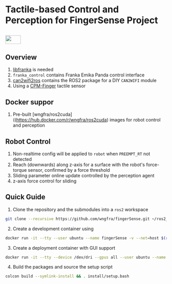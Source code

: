 # Tactile-based Control and Perception for FingerSense Project

## <img src="https://i.udemycdn.com/course/480x270/1797828_c391_3.jpg" width="48" height="27" /> 

## Overview
1. [libfranka](https://frankaemika.github.io/docs/libfranka.html) is needed
2. `franka_control` contains Franka Emika Panda control interface
3. [can2wifi2ros](https://github.com/wngfra/can2wifi2ros) contains the ROS2 package for a DIY `CAN2WIFI` module
4. Using a [CPM-Finger](https://www.cyskin.com/cpm-finger-the-finger-for-textile-manipulation/) tactile sensor

## Docker suppor
1. Pre-built [wngfra/ros2cuda]((https://hub.docker.com/r/wngfra/ros2cuda) images for robot control and perception

## Robot Control
1. Non-realtime config will be applied to `robot` when `PREEMPT_RT` not detected
2. Reach (downwards) along z-axis for a surface with the robot's force-torque sensor, confirmed by a force threshold
3. Sliding parameter online update controlled by the perception agent
4. z-axis force control for sliding

## Quick Guide
1. Clone the repository and the submodules into a `ros2` workspace
```bash
git clone --recursive https://github.com/wngfra/fingerSense.git ~/ros2_ws/src/fingerSense
```
2. Create a development container using
```bash
docker run -it --tty --user ubuntu --name fingerSense -v --net=host $(realpath ~)/ros2_ws:/ubuntu/ros2_ws wngfra/ros2cuda:base
```
3. Create a deployment container with GUI support
```bash
docker run -it --tty --device /dev/dri --gpus all --user ubuntu --name fingerSense_gui -v $(realpath ~)/ros2_ws:/ubuntu/ros2_ws -v /tmp/.X11-unix:/tmp/.X11-unix:rw --net=host -e DISPLAY=$DISPLAY -e XAUTHORITY -e NVIDIA_DRIVER_CAPABILITIES=all wngfra/ros2cuda:base
```
4. Build the packages and source the setup script
```bash
colcon build --symlink-install && . install/setup.bash
```
